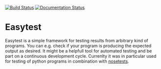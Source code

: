 [![Build Status](https://travis-ci.org/pygeo/easytest.png?branch=master)](https://travis-ci.org/pygeo/easytest) [![Documentation Status](https://readthedocs.org/projects/easytest/badge/?version=latest)](https://readthedocs.org/projects/easytest/?badge=latest)

Easytest
========

Easytest is a simple framework for testing results from arbitrary kind of programs. You can e.g. check if your program is producing the expected output as desired. It might be a helpfull tool for automated testing and be part on a continuous development cycle. Currenlty it was in particular used for testing of python programs in combination with [nosetests](http://nose.readthedocs.org/en/latest/>).
